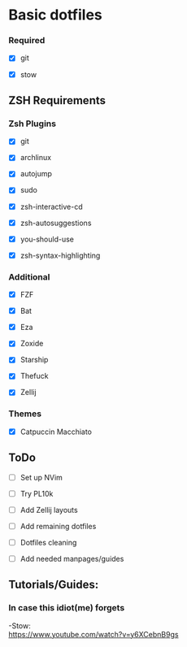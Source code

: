 # Basic dotfiles

### Required

- [x] git  
- [x] stow  


## ZSH Requirements

### Zsh Plugins
- [x] git  
- [x] archlinux  
- [x] autojump  
- [x] sudo  
- [x] zsh-interactive-cd  
- [x] zsh-autosuggestions  
- [x] you-should-use  
- [x] zsh-syntax-highlighting  


### Additional 

- [x] FZF  
- [x] Bat  
- [x] Eza  
- [x] Zoxide  
- [x] Starship  
- [x] Thefuck  
- [x] Zellij  


### Themes

- [x] Catpuccin Macchiato  



## ToDo

- [ ] Set up NVim
- [ ] Try PL10k
- [ ] Add Zellij layouts
- [ ] Add remaining dotfiles
- [ ] Dotfiles cleaning
- [ ] Add needed manpages/guides


## Tutorials/Guides:
### In case this idiot(me) forgets

-Stow:  
https://www.youtube.com/watch?v=y6XCebnB9gs

